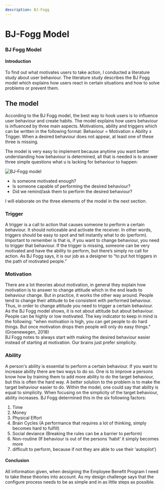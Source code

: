 ```yaml
---
description: BJ-Fogg
---
```


# BJ-Fogg Model

### BJ Fogg Model

#### Introduction

To find out what motivates users to take action, I conducted a literature study about user behaviour. The literature study describes the BJ Fogg model which explains how users react in certain situations and how to solve problems or prevent them.

## The model

According to the BJ Fogg model, the best way to hook users is to influence user behaviour and create habits. The model explains how users behaviour is influenced by three main aspects. Motivations, ability and triggers which can be written in the following format: Behaviour = Motivation x Ability x Trigger. When a desired behaviour does not appear, at least one of these three is missing.

The model is very easy to implement because anytime you want better understanding how behaviour is determined, all that is needed is to answer three simple questions what u is lacking for behaviour to happen:

![BJ-Fogg model](https://paper-attachments.dropbox.com/s_DB2CC7436F69EBBBB7FA6A2B537CC1502B5705B72C7A139ADDD7083988D3B271_1555325367605_image.png)

* Is someone motivated enough?
* Is someone capable of performing the desired behaviour?
* Did we remind/ask them to perform the desired behaviour?

I will elaborate on the three elements of the model in the next section.

### Trigger

A trigger is a call to action that causes someone to perform a certain behaviour. It should noticeable and activate the receiver. In other words, triggers should be easy to spot and tell instantly what to do \(perform\). Important to remember is that is, if you want to change behaviour, you need to trigger that behaviour. If the trigger is missing, someone can be very motivated and have the ability to perform, but there’s simply no call for action. As BJ Fogg says, it is our job as a designer to “to put hot triggers in the path of motivated people.”  


### Motivation

There are a lot theories about motivation, in general they explain how motivation is to answer to change attitude which in the end leads to behaviour change. But in practice, it works the other way around. People tend to change their attitude to be consistent with performed behaviour. Thus, in order to change attitude you need to trigger a certain behaviour.  
As the BJ Fogg model shows, it is not about attitude but about behaviour. People can be highly or low motivated. The key indicator to keep in mind is the following: “when motivation is high, you can get people to do hard things. But once motivation drops then people will only do easy things.” \(Groenewegen, 2018\)  
BJ Fogg notes to always start with making the desired behaviour easier instead of starting at motivation. Our brains just prefer simplicity.  


### Ability

A person's ability is essential to perform a certain behaviour. If you want to increase ability there are two ways to do so. One is to improve a persons know how by training them to add more ability to do the target behaviour, but this is often the hard way. A better solution to the problem is to make the target behaviour easier to do. Within the model, one could say that ability is equal to simplicity. When focusing on the simplicity of the target behaviour, ability increases. BJ Fogg determined this in the six following factors:

1. Time
2. Money
3. Physical Effort
4. Brain Cycles \(A performance that requires a lot of thinking, simply becomes hard to fulfill\)
5. Social deviance \(Breaking the rules can be a barrier to perform\)
6. Non-routine \(If behaviour is out of the persons ‘habit’ it simply becomes more
7. difficult to perform, because if not they are able to use their ‘autopilot’\)

#### Conclusion

  
All information given, when designing the Employee Benefit Program I need to take these theories into account. As my design challenge says that the configure process needs to be as simple and in as little steps as possible.

